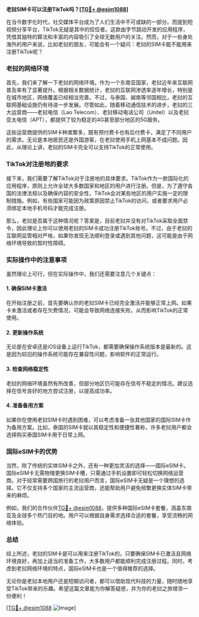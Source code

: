 **老挝SIM卡可以注册TikTok吗？[[TG💪+ @esim1088](https://t.me/s/esim1088)]**

在当今数字化时代，社交媒体平台成为了人们生活中不可或缺的一部分。而提到短视频分享平台，TikTok无疑是其中的佼佼者。这款由字节跳动开发的应用程序，凭借其独特的算法和丰富的内容吸引了全球无数用户的关注。然而，对于一些身处海外的用户来说，比如老挝的朋友，可能会有一个疑问：老挝的SIM卡能不能用来注册TikTok呢？

### 老挝的网络环境

首先，我们来了解一下老挝的网络环境。作为一个东南亚国家，老挝近年来互联网普及率有了显著提升。根据相关数据统计，老挝的互联网渗透率逐年增长，特别是在城市地区，网络覆盖已经相当完善。不过，与泰国、越南等邻国相比，老挝的互联网基础设施仍有待进一步发展。尽管如此，随着移动通信技术的进步，老挝的三大运营商——老挝电信（Lao Telecom）、老挝移动电话公司（Unitel）以及老挝亚太电信（APT），都提供了较为稳定的4G甚至部分地区的5G服务。

这些运营商提供的SIM卡种类繁多，既有预付费卡也有后付费卡，满足了不同用户的需求。无论是本地居民还是外国游客，在老挝使用手机上网基本不成问题。因此，从理论上讲，老挝的SIM卡完全可以支持TikTok的正常使用。

### TikTok对注册地的要求

接下来，我们需要了解TikTok对于注册地的具体要求。TikTok作为一款国际化的应用程序，原则上允许全球大多数国家和地区的用户进行注册。但是，为了遵守各国的法律法规以及确保内容的安全性，TikTok会对某些地区的用户实施一定的限制措施。例如，有些国家可能因为政策原因禁止TikTok的访问，或者要求用户必须绑定本地手机号码才能完成注册。

那么，老挝是否属于这种情况呢？答案是，目前老挝并没有对TikTok采取全面禁令，因此理论上你可以使用老挝的SIM卡成功注册TikTok账号。不过，由于老挝的互联网监管相对严格，如果你发现无法顺利登录或遇到其他问题，这可能是由于网络环境导致的暂时性障碍。

### 实际操作中的注意事项

虽然理论上可行，但在实际操作中，我们还需要注意几个关键点：

#### 1. 确保SIM卡激活
在开始注册之前，首先要确认你的老挝SIM卡已经完全激活并能够正常上网。如果卡未激活或者存在欠费情况，可能会导致网络连接失败，从而影响TikTok的正常使用。

#### 2. 更新操作系统
无论是在安卓还是iOS设备上运行TikTok，都需要确保操作系统版本是最新的。这是因为较旧的操作系统可能存在兼容性问题，影响软件的正常运行。

#### 3. 检查网络稳定性
老挝的网络环境虽然有所改善，但部分地区仍可能存在信号不稳定的情况。建议选择在信号良好的地方尝试注册，以提高成功率。

#### 4. 准备备用方案
如果你在使用老挝SIM卡时遇到困难，可以考虑准备一张其他国家的国际SIM卡作为备用方案。比如，泰国的SIM卡就以其稳定性和便捷性著称，许多老挝用户都会选择购买泰国SIM卡用于日常上网。

### 国际eSIM卡的优势

当然，除了传统的实体SIM卡之外，还有一种更加灵活的选择——国际eSIM卡。国际eSIM卡无需物理更换SIM卡槽，只需通过手机设置即可轻松切换网络运营商。对于经常需要跨国旅行的老挝用户而言，国际eSIM卡无疑是一个理想的选择。它不仅支持多个国家的主流运营商，还能帮助用户避免频繁更换实体SIM卡带来的麻烦。

例如，我们的合作伙伴[TG💪+ @esim1088](https://t.me/s/esim1088)，提供多种国际eSIM卡套餐，涵盖东南亚及全球多个热门目的地。用户可以根据自身需求选择合适的套餐，享受流畅的网络体验。

### 总结

综上所述，老挝的SIM卡是可以用来注册TikTok的。只要确保SIM卡已激活且网络环境良好，再加上适当的准备工作，大多数用户都能顺利完成注册过程。同时，考虑到老挝网络环境的特点，国际eSIM卡也是一个值得推荐的选择。

无论你是老挝本地用户还是短期访问者，都可以借助现代科技的力量，随时随地享受TikTok带来的乐趣。希望这篇文章能为你解答疑惑，并为你的老挝之旅增添一份便利！

[[TG💪+ @esim1088](https://t.me/s/esim1088) ![Image](https://i.postimg.cc/4NQfJmqS/Snipaste-2025-05-13-00-14-12.png)]